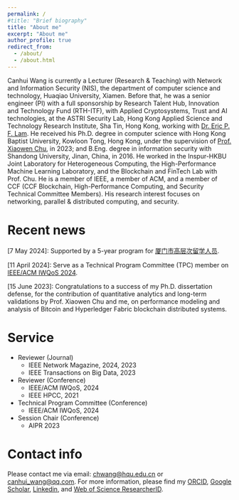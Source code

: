 ```yaml
---
permalink: /
#title: "Brief biography"
title: "About me"
excerpt: "About me"
author_profile: true
redirect_from: 
  - /about/
  - /about.html
---
```


Canhui Wang is currently a Lecturer (Research & Teaching) with Network and Information Security (NIS), the department of computer science and technology, Huaqiao University, Xiamen. Before that, he was a senior engineer (PI) with a full sponsorship by Research Talent Hub, Innovation and Technology Fund (RTH-ITF), with Applied Cryptosystems, Trust and AI technologies, at the ASTRI Security Lab, Hong Kong Applied Science and Technology Research Institute, Sha Tin, Hong Kong, working with [Dr. Eric P. F. Lam](https://www.linkedin.com/in/peifunglam2/). He received his Ph.D. degree in computer science with Hong Kong Baptist University, Kowloon Tong, Hong Kong, under the supervision of [Prof. Xiaowen Chu](https://www.linkedin.com/in/xiaowen-chu-477b9120/), in 2023; and B.Eng. degree in information security with Shandong University, Jinan, China, in 2016. He worked in the Inspur-HKBU Joint Laboratory for Heterogeneous Computing, the High-Performance Machine Learning Laboratory, and the Blockchain and FinTech Lab with Prof. Chu. He is a member of IEEE, a member of ACM, and a member of CCF (CCF Blockchain, High-Performance Computing, and Security Technical Committee Members). His research interest focuses on networking, parallel & distributed computing, and security.

Recent news
======
\[7 May 2024\]: Supported by a 5-year program for [厦门市高层次留学人员](http://hrss.xm.gov.cn).

\[11 April 2024\]: Serve as a Technical Program Committee (TPC) member on [IEEE/ACM IWQoS 2024](https://iwqos2024.ieee-iwqos.org/committees/technical-program-committee).

\[15 June 2023\]: Congratulations to a success of my Ph.D. dissertation defense, for the contribution of quantitative analytics and long-term validations by Prof. Xiaowen Chu and me, on performance modeling and analysis of Bitcoin and Hyperledger Fabric blockchain distributed systems.


<!-- for the contribution  -->
<!-- due to the quantitative analytics and the long-term validations  -->
<!-- by Prof. Xiaowen Chu and me on performance modeling and analysis of Bitcoin and Hyperledger Fabric blockchain distributed systems. -->

<!--
Recent activities
======
IEEE Network Magazine, 2023, 2024 (reviewer)
IEEE Transactions on Big Data, 2023 (reviewer)
AIPR 2023 (Session Chair)
IEEE HPCC, 2021 (reviewer)
-->





Service
======
* Reviewer (Journal)
  * IEEE Network Magazine, 2024, 2023
  * IEEE Transactions on Big Data, 2023
* Reviewer (Conference)
  * IEEE/ACM IWQoS, 2024
  * IEEE HPCC, 2021
* Technical Program Committee (Conference)
  * IEEE/ACM IWQoS, 2024
* Session Chair (Conference)
  * AIPR 2023


<!-- **News on June 15, 2023:** Congratulations -->
<!-- Like many other Jekyll-based GitHub Pages templates, academicpages makes you separate the website's content from its form. The content & metadata of your website are in structured markdown files, while various other files constitute the theme, specifying how to transform that content & metadata into HTML pages. You keep these various markdown (.md), YAML (.yml), HTML, and CSS files in a public GitHub repository. Each time you commit and push an update to the repository, the [GitHub pages](https://pages.github.com/) service creates static HTML pages based on these files, which are hosted on GitHub's servers free of charge. -->

<!-- Many of the features of dynamic content management systems (like Wordpress) can be achieved in this fashion, using a fraction of the computational resources and with far less vulnerability to hacking and DDoSing. You can also modify the theme to your heart's content without touching the content of your site. If you get to a point where you've broken something in Jekyll/HTML/CSS beyond repair, your markdown files describing your talks, publications, etc. are safe. You can rollback the changes or even delete the repository and start over -- just be sure to save the markdown files! Finally, you can also write scripts that process the structured data on the site, such as [this one](https://github.com/academicpages/academicpages.github.io/blob/master/talkmap.ipynb) that analyzes metadata in pages about talks to display [a map of every location you've given a talk](https://academicpages.github.io/talkmap.html). -->

<!-- Getting started
======
1. Register a GitHub account if you don't have one and confirm your e-mail (required!)
1. Fork [this repository](https://github.com/academicpages/academicpages.github.io) by clicking the "fork" button in the top right. 
1. Go to the repository's settings (rightmost item in the tabs that start with "Code", should be below "Unwatch"). Rename the repository "[your GitHub username].github.io", which will also be your website's URL.
1. Set site-wide configuration and create content & metadata (see below -- also see [this set of diffs](http://archive.is/3TPas) showing what files were changed to set up [an example site](https://getorg-testacct.github.io) for a user with the username "getorg-testacct")
1. Upload any files (like PDFs, .zip files, etc.) to the files/ directory. They will appear at https://[your GitHub username].github.io/files/example.pdf.  
1. Check status by going to the repository settings, in the "GitHub pages" section -->

<!-- Site-wide configuration
------
The main configuration file for the site is in the base directory in [_config.yml](https://github.com/academicpages/academicpages.github.io/blob/master/_config.yml), which defines the content in the sidebars and other site-wide features. You will need to replace the default variables with ones about yourself and your site's github repository. The configuration file for the top menu is in [_data/navigation.yml](https://github.com/academicpages/academicpages.github.io/blob/master/_data/navigation.yml). For example, if you don't have a portfolio or blog posts, you can remove those items from that navigation.yml file to remove them from the header.  -->

<!-- Create content & metadata
------
For site content, there is one markdown file for each type of content, which are stored in directories like _publications, _talks, _posts, _teaching, or _pages. For example, each talk is a markdown file in the [_talks directory](https://github.com/academicpages/academicpages.github.io/tree/master/_talks). At the top of each markdown file is structured data in YAML about the talk, which the theme will parse to do lots of cool stuff. The same structured data about a talk is used to generate the list of talks on the [Talks page](https://academicpages.github.io/talks), each [individual page](https://academicpages.github.io/talks/2012-03-01-talk-1) for specific talks, the talks section for the [CV page](https://academicpages.github.io/cv), and the [map of places you've given a talk](https://academicpages.github.io/talkmap.html) (if you run this [python file](https://github.com/academicpages/academicpages.github.io/blob/master/talkmap.py) or [Jupyter notebook](https://github.com/academicpages/academicpages.github.io/blob/master/talkmap.ipynb), which creates the HTML for the map based on the contents of the _talks directory). -->

<!-- **Markdown generator**

I have also created [a set of Jupyter notebooks](https://github.com/academicpages/academicpages.github.io/tree/master/markdown_generator
) that converts a CSV containing structured data about talks or presentations into individual markdown files that will be properly formatted for the academicpages template. The sample CSVs in that directory are the ones I used to create my own personal website at stuartgeiger.com. My usual workflow is that I keep a spreadsheet of my publications and talks, then run the code in these notebooks to generate the markdown files, then commit and push them to the GitHub repository.

How to edit your site's GitHub repository
------
Many people use a git client to create files on their local computer and then push them to GitHub's servers. If you are not familiar with git, you can directly edit these configuration and markdown files directly in the github.com interface. Navigate to a file (like [this one](https://github.com/academicpages/academicpages.github.io/blob/master/_talks/2012-03-01-talk-1.md) and click the pencil icon in the top right of the content preview (to the right of the "Raw | Blame | History" buttons). You can delete a file by clicking the trashcan icon to the right of the pencil icon. You can also create new files or upload files by navigating to a directory and clicking the "Create new file" or "Upload files" buttons. 

Example: editing a markdown file for a talk
![Editing a markdown file for a talk](/images/editing-talk.png) For more info -->


Contact info
======
Please contact me via email: <ins>chwang@hqu.edu.cn</ins> or <ins>canhui_wang@qq.com</ins>. For more information, please find my [ORCID](https://orcid.org/0000-0001-7869-9083), [Google Scholar](https://scholar.google.com/citations?user=_pEPpkUAAAAJ), [Linkedin](https://www.linkedin.com/in/canhui-wang-ph-d-54a84017a/), and [Web of Science ResearcherID](https://www.webofscience.com/wos/author/record/HLX-9012-2023).

<!-- 
For more info
------
You may reach me via emails: <ins>chwang@hqu.edu.cn</ins> or <ins>canhuiwang@astri.org</ins>. For more information, please refer to [ORCID](https://orcid.org/0000-0001-7869-9083), [Google Scholar](https://scholar.google.com/citations?user=_pEPpkUAAAAJ), [Linkedin](https://www.linkedin.com/in/canhui-wang-ph-d-54a84017a/), and [Web of Science ResearcherID](https://www.webofscience.com/wos/author/record/HLX-9012-2023). -->


